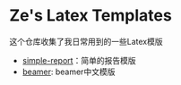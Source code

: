 # Ze's Latex Templates

这个仓库收集了我日常用到的一些Latex模版

- [simple-report](simple-report)：简单的报告模版
- [beamer](beamer): beamer中文模版

